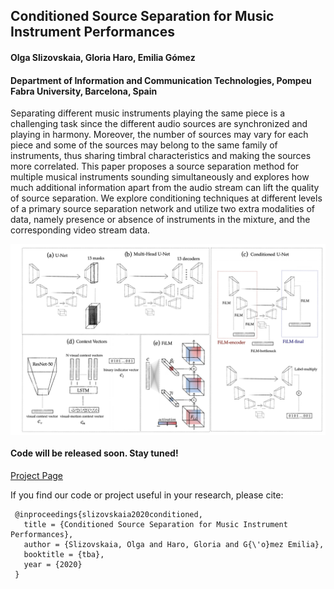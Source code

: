 ## Conditioned Source Separation for Music Instrument Performances
#### Olga Slizovskaia, Gloria Haro, Emilia Gómez
#### Department of Information and Communication Technologies, Pompeu Fabra University, Barcelona, Spain

Separating different music instruments playing the same piece is a challenging task since the different audio sources are synchronized and playing in harmony. Moreover, the number of sources may vary for each piece and some of the sources may belong to the same family of instruments, thus sharing timbral characteristics and making the sources more correlated.
This paper proposes a source separation method for multiple musical instruments sounding simultaneously and explores how much additional information apart from the audio stream can lift the quality of source separation. We explore conditioning techniques at different levels of a primary source separation network and utilize two extra modalities of data, namely presence or absence of instruments in the mixture, and the corresponding video stream data.

<img src='u-net-all.png' align="center" width=650>

#### Code will be released soon. Stay tuned!

[Project Page](https://veleslavia.github.io/conditioned-u-net/)

If you find our code or project useful in your research, please cite:

     @inproceedings{slizovskaia2020conditioned,
       title = {Conditioned Source Separation for Music Instrument Performances},
       author = {Slizovskaia, Olga and Haro, Gloria and G{\'o}mez Emilia},
       booktitle = {tba},
       year = {2020}
     }
